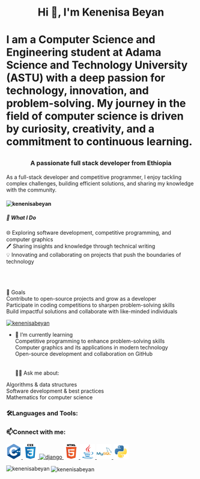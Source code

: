 <h1 align="center">Hi 👋, I'm Kenenisa Beyan<h1/>
  
<p>I am a Computer Science and Engineering student at Adama Science and Technology University (ASTU) with a deep passion for technology, innovation, and problem-solving. My journey in the field of computer science is driven by curiosity, creativity, and a commitment to continuous learning.<p/>

<h2/>


<h3 align="center">A passionate full stack developer from Ethiopia</h3><h4></h4>As a full-stack developer and competitive programmer, I enjoy tackling complex challenges, building efficient solutions, and sharing my knowledge with the community.<h4/>

<p align="left"> <img src="https://komarev.com/ghpvc/?username=kenenisabeyan&label=Profile%20views&color=0e75b6&style=flat" alt="kenenisabeyan" /> </p>
<h5>🚀 What I Do</h5>
🌐 Exploring software development, competitive programming, and computer graphics<br/>
🖊️ Sharing insights and knowledge through technical writing<br/>
💡 Innovating and collaborating on projects that push the boundaries of technology<br/><br/><br/><br/>


🎯 Goals<br/>
Contribute to open-source projects and grow as a developer<br/>
Participate in coding competitions to sharpen problem-solving skills<br/>
Build impactful solutions and collaborate with like-minded individuals<br/>

<p align="left"> <a href="https://github.com/ryo-ma/github-profile-trophy"><img src="https://github-profile-trophy.vercel.app/?username=kenenisabeyan" alt="kenenisabeyan" /></a> </p>



- 🌱 I’m currently learning<br/>
Competitive programming to enhance problem-solving skills<br/>
Computer graphics and its applications in modern technology<br/>
Open-source development and collaboration on GitHub<br/><br/><br/>
💬🚀 Ask me about:<br/>

Algorithms & data structures<br/>
Software development & best practices<br/>
Mathematics for computer science<br/>

<h3 align="left">🛠️Languages and Tools:</h3>

<h3 align="left">📫Connect with me:</h3>
<p align="left">
</p>


<p align="left"> <a href="https://www.w3schools.com/cpp/" target="_blank" rel="noreferrer"> <img src="https://raw.githubusercontent.com/devicons/devicon/master/icons/cplusplus/cplusplus-original.svg" alt="cplusplus" width="40" height="40"/> </a> <a href="https://www.w3schools.com/css/" target="_blank" rel="noreferrer"> <img src="https://raw.githubusercontent.com/devicons/devicon/master/icons/css3/css3-original-wordmark.svg" alt="css3" width="40" height="40"/> </a> <a href="https://www.djangoproject.com/" target="_blank" rel="noreferrer"> <img src="https://cdn.worldvectorlogo.com/logos/django.svg" alt="django" width="40" height="40"/> </a> <a href="https://www.w3.org/html/" target="_blank" rel="noreferrer"> <img src="https://raw.githubusercontent.com/devicons/devicon/master/icons/html5/html5-original-wordmark.svg" alt="html5" width="40" height="40"/> </a> <a href="https://www.java.com" target="_blank" rel="noreferrer"> <img src="https://raw.githubusercontent.com/devicons/devicon/master/icons/java/java-original.svg" alt="java" width="40" height="40"/> </a> <a href="https://www.mysql.com/" target="_blank" rel="noreferrer"> <img src="https://raw.githubusercontent.com/devicons/devicon/master/icons/mysql/mysql-original-wordmark.svg" alt="mysql" width="40" height="40"/> </a> <a href="https://www.python.org" target="_blank" rel="noreferrer"> <img src="https://raw.githubusercontent.com/devicons/devicon/master/icons/python/python-original.svg" alt="python" width="40" height="40"/> </a> </p>

<p><img align="left" src="https://github-readme-stats.vercel.app/api/top-langs?username=kenenisabeyan&show_icons=true&locale=en&layout=compact" alt="kenenisabeyan" /></p>

<p>&nbsp;<img align="center" src="https://github-readme-stats.vercel.app/api?username=kenenisabeyan&show_icons=true&locale=en" alt="kenenisabeyan" /></p>

